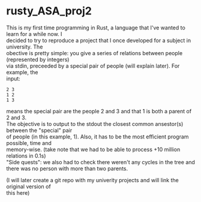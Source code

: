 # rusty_ASA_proj2
This is my first time programming in Rust, a language that I've wanted to learn for a while now. I  
decided to try to reproduce a project that I once developed for a subject in university. The  
obective is pretty simple: you give a series of relations between people (represented by integers)  
via stdin, preceeded by a special pair of people (will explain later). For example, the  
input:  
```
2 3
1 2
1 3
```
means the special pair are the people 2 and 3 and that 1 is both a parent of 2 and 3.  
The objective is to output to the stdout the closest common ansestor(s) between the "special" pair  
of people (in this example, 1). Also, it has to be the most efficient program possible, time and  
memory-wise. (take note that we had to be able to process +10 million relations in 0.1s)  
"Side quests": we also had to check there weren't any cycles in the tree and there was no person 
with more than two parents.  
  
(I will later create a git repo with my univerity projects and will link the original version of  
this here)  
